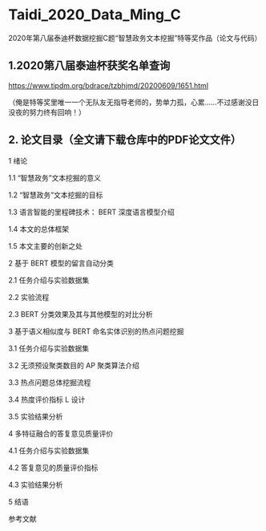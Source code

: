 # Taidi_2020_Data_Ming_C
2020年第八届泰迪杯数据挖掘C题“智慧政务文本挖掘”特等奖作品（论文与代码）

## 1.2020第八届泰迪杯获奖名单查询

https://www.tipdm.org/bdrace/tzbhjmd/20200609/1651.html

（俺是特等奖里唯一一个无队友无指导老师的，势单力孤，心累……不过感谢没日没夜的努力终有回响！）

## 2. 论文目录（全文请下载仓库中的PDF论文文件）

1 绪论 

  1.1 “智慧政务”文本挖掘的意义

  1.2 “智慧政务”文本挖掘的目标 
  
  1.3 语言智能的里程碑技术： BERT 深度语言模型介绍
  
  1.4 本文的总体框架
  
  1.5 本文主要的创新之处

2 基于 BERT 模型的留言自动分类

  2.1 任务介绍与实验数据集
  
  2.2 实验流程
  
  2.3 BERT 分类效果及其与其他模型的对比分析

3 基于语义相似度与 BERT 命名实体识别的热点问题挖掘
  
  3.1 任务介绍与实验数据集
  
  3.2 无须预设聚类数目的 AP 聚类算法介绍
  
  3.3 热点问题总体挖掘流程
  
  3.4 热度评价指标 L 设计
  
  3.5 实验结果分析

4 多特征融合的答复意见质量评价
  
  4.1 任务介绍与实验数据集
  
  4.2 答复意见的质量评价指标
  
  4.3 实验结果分析

5 结语 

参考文献 

